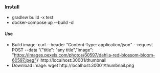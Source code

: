 ### Install
- gradlew build -x test
- docker-compose up --build -d

#### Use
- Build image: 
curl --header "Content-Type: application/json" --request POST --data '{"title": "any title","image": "https://images.pexels.com/photos/60597/dahlia-red-blossom-bloom-60597.jpeg"}' http://localhost:30001/thumbnail
- Download image: 
wget http://localhost:30001/thumbnail.png

